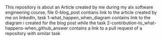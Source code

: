 This repository is about an Article created by me during my alx software engineering course, file 0-blog_post contians link to the article created by me on linkedIn, task 1-what_happen_when_diagram contains link to the diagram i created for the blog post while the task 2-contribution-to_what-happens-when_github_answer contains  a link to a pull request of a repository with similar task
